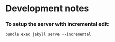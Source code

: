 # Development notes

### To setup the server with incremental edit:
```
bundle exec jekyll serve --incremental
```